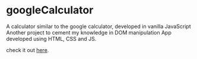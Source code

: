 # googleCalculator
A calculator similar to the google calculator, developed in vanilla JavaScript
Another project to cement my knowledge in DOM manipulation
App developed using HTML, CSS and JS.

check it out <a href="https://calolocosta.github.io/googleCalculator/">here</a>.
